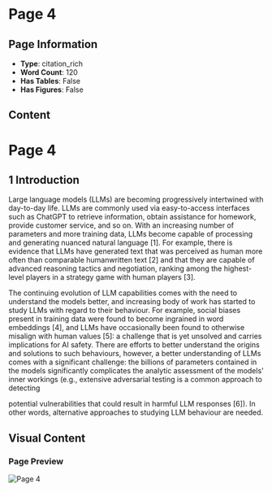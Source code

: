 # Page 4

## Page Information

- **Type**: citation_rich
- **Word Count**: 120
- **Has Tables**: False
- **Has Figures**: False

## Content

# Page 4

## 1 Introduction

Large language models (LLMs) are becoming progressively intertwined with day-to-day life. LLMs are commonly used via easy-to-access interfaces such as ChatGPT to retrieve information, obtain assistance for homework, provide customer service, and so on. With an increasing number of parameters and more training data, LLMs become capable of processing and generating nuanced natural language [1]. For example, there is evidence that LLMs have generated text that was perceived as human more often than comparable humanwritten text [2] and that they are capable of advanced reasoning tactics and negotiation, ranking among the highest-level players in a strategy game with human players [3].

The continuing evolution of LLM capabilities comes with the need to understand the models better, and increasing body of work has started to study LLMs with regard to their behaviour. For example, social biases present in training data were found to become ingrained in word embeddings [4], and LLMs have occasionally been found to otherwise misalign with human values [5]: a challenge that is yet unsolved and carries implications for AI safety. There are efforts to better understand the origins and solutions to such behaviours, however, a better understanding of LLMs comes with a significant challenge: the billions of parameters contained in the models significantly complicates the analytic assessment of the models' inner workings (e.g., extensive adversarial testing is a common approach to detecting

potential vulnerabilities that could result in harmful LLM responses [6]). In other words, alternative approaches to studying LLM behaviour are needed.

## Visual Content

### Page Preview

![Page 4](/projects/nmn/images/Cognitive_phantoms_in_LLMs_through_the_lens_of_latent_variables_page_4.png)
